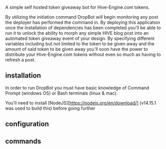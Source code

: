 A simple self hosted token giveaway bot for Hive-Engine.com tokens.

By utilizing the initiation command DropBot will begin monitoring any post the deployer has performed the command in. By deploying this application once the installation of dependencies has been completed you'll be able to run it to unlock the ability to morph any simple HIVE blog post into an automated token giveaway event of your design. By specifying different variables including but not limited to the token to be given away and the amount of said token to be given away you'll soon have the power to distribute your Hive-Engine.com tokens without even so much as having to refresh a post.

## installation

In order to run DropBot you must have basic knowledge of Command Prompt (windows OS) or Bash terminals (linux & mac).

You'll need to install [NodeJS][https://nodejs.org/en/download/] (v14.15.1 was used to build this) before going further

## configuration



## commands
